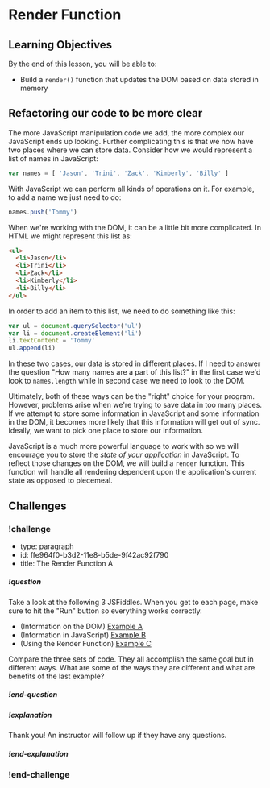 # Render Function

## Learning Objectives

By the end of this lesson, you will be able to:

* Build a `render()` function that updates the DOM based on data stored in memory

## Refactoring our code to be more clear

The more JavaScript manipulation code we add, the more complex our JavaScript ends up looking. Further complicating this is that we now have two places where we can store data. Consider how we would represent a list of names in JavaScript:

```js
var names = [ 'Jason', 'Trini', 'Zack', 'Kimberly', 'Billy' ]
```

With JavaScript we can perform all kinds of operations on it. For example, to add a name we just need to do:

```js
names.push('Tommy')
```

When we're working with the DOM, it can be a little bit more complicated. In HTML we might represent this list as:

```html
<ul>
  <li>Jason</li>
  <li>Trini</li>
  <li>Zack</li>
  <li>Kimberly</li>
  <li>Billy</li>
</ul>
```

In order to add an item to this list, we need to do something like this:

```js
var ul = document.querySelector('ul')
var li = document.createElement('li')
li.textContent = 'Tommy'
ul.append(li)
```

In these two cases, our data is stored in different places. If I need to answer the question "How many names are a part of this list?" in the first case we'd look to `names.length` while in second case we need to look to the DOM.

Ultimately, both of these ways can be the "right" choice for your program. However, problems arise when we're trying to save data in too many places. If we attempt to store some information in JavaScript and some information in the DOM, it becomes more likely that this information will get out of sync. Ideally, we want to pick one place to store our information.

JavaScript is a much more powerful language to work with so we will encourage you to store the _state of your application_ in JavaScript. To reflect those changes on the DOM, we will build a `render` function. This function will handle all rendering dependent upon the application's current state as opposed to piecemeal.

## Challenges

<!-- Question -->

### !challenge

* type: paragraph
* id: ffe964f0-b3d2-11e8-b5de-9f42ac92f790
* title: The Render Function A

##### !question

Take a look at the following 3 JSFiddles. When you get to each page, make sure to hit the "Run" button so everything works correctly.

* (Information on the DOM) [Example A](https://jsfiddle.net/gh/get/library/pure/gSchool/g67_fiddles/tree/master/render-function-A)
* (Information in JavaScript) [Example B](https://jsfiddle.net/gh/get/library/pure/gSchool/g67_fiddles/tree/master/render-function-B)
* (Using the Render Function) [Example C](https://jsfiddle.net/gh/get/library/pure/gSchool/g67_fiddles/tree/master/render-function-C)

Compare the three sets of code. They all accomplish the same goal but in different ways. What are some of the ways they are different and what are benefits of the last example?

##### !end-question

##### !explanation

Thank you! An instructor will follow up if they have any questions.

##### !end-explanation

### !end-challenge
